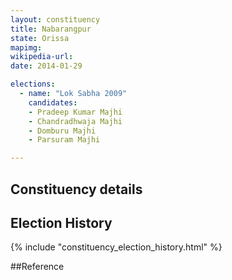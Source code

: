 ```yaml
---
layout: constituency
title: Nabarangpur
state: Orissa
mapimg: 
wikipedia-url: 
date: 2014-01-29

elections: 
  - name: "Lok Sabha 2009"
    candidates: 
    - Pradeep Kumar Majhi 
    - Chandradhwaja Majhi 
    - Domburu Majhi 
    - Parsuram Majhi 

---
```

## Constituency details


## Election History
{% include "constituency_election_history.html" %}

##Reference
